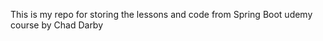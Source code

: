 This is my repo for storing the lessons and code from <a src="https://www.udemy.com/course/spring-hibernate-tutorial/">Spring Boot udemy course by Chad Darby</a>
